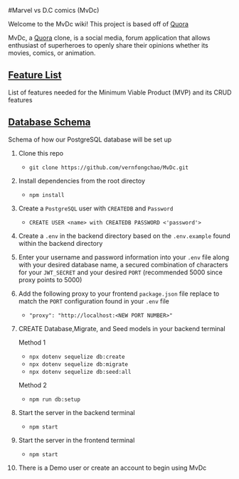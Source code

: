 #Marvel vs D.C comics (MvDc)

Welcome to the MvDc wiki!
This project is based off of [Quora](https://www.quora.com/)

MvDc, a [Quora](https://www.quora.com/) clone, is a social media, forum application that allows enthusiast of superheroes to openly share their opinions whether its movies, comics, or animation.

## [Feature List](https://github.com/vernfongchao/MvDc/wiki/MVP-Feature-List)

List of features needed for the Minimum Viable Product (MVP) and its CRUD features

## [Database Schema](https://github.com/vernfongchao/MvDc/wiki/Database-Schema)

Schema of how our PostgreSQL database will be set up

1. Clone this repo

   - `git clone https://github.com/vernfongchao/MvDc.git`

2. Install dependencies from the root directoy

   - `npm install`

3. Create a `PostgreSQL` user with `CREATEDB` and `Password` 

   - `CREATE USER <name> with CREATEDB PASSWORD <'password'>`

4. Create a `.env` in the backend directory based on the `.env.example` found within the backend directory

5. Enter your username and password information into your `.env` file along with your desired database name, a secured combination of characters for your `JWT_SECRET` and your desired `PORT` (recommended 5000 since proxy points to 5000)

6. Add the following proxy to your frontend `package.json` file replace to match the `PORT` configuration found in your `.env` file

   - `"proxy": "http://localhost:<NEW PORT NUMBER>"`

7. CREATE Database,Migrate, and Seed models in your backend terminal 

   Method 1
   
   - `npx dotenv sequelize db:create`
   - `npx dotenv sequelize db:migrate`
   - `npx dotenv sequelize db:seed:all`

   Method 2
   
   - `npm run db:setup`

8. Start the server in the backend terminal

   - `npm start`

9. Start the server in the frontend terminal

   - `npm start`

10. There is a Demo user or create an account to begin using MvDc
